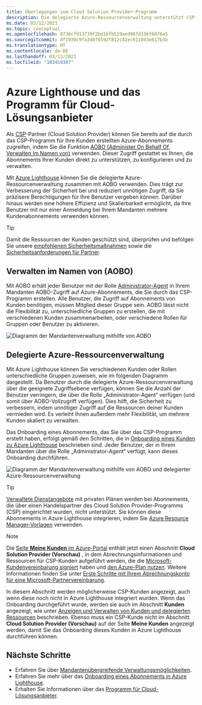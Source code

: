 ```yaml
---
title: Überlegungen zum Cloud Solution Provider-Programm
description: Die delegierte Azure-Ressourcenverwaltung unterstützt CSP-Partner bei der Verbesserung der Sicherheit und Kontrolle durch die Aktivierung präziser Berechtigungen.
ms.date: 03/12/2021
ms.topic: conceptual
ms.openlocfilehash: 8736cf913739f2bd16fb519aed98fd336f6876a5
ms.sourcegitcommit: df1930c9fa3d8f6592f812c42ec611043e817b3b
ms.translationtype: HT
ms.contentlocale: de-DE
ms.lasthandoff: 03/13/2021
ms.locfileid: "103419387"
---
```

# <a name="azure-lighthouse-and-the-cloud-solution-provider-program"></a>Azure Lighthouse und das Programm für Cloud-Lösungsanbieter

Als [CSP](/partner-center/csp-overview)-Partner (Cloud Solution Provider) können Sie bereits auf die durch das CSP-Programm für Ihre Kunden erstellten Azure-Abonnements zugreifen, indem Sie die Funktion [AOBO (Administer On Behalf Of, Verwalten im Namen von)](https://channel9.msdn.com/Series/cspdev/Module-11-Admin-On-Behalf-Of-AOBO) verwenden. Dieser Zugriff gestattet es Ihnen, die Abonnements Ihrer Kunden direkt zu unterstützen, zu konfigurieren und zu verwalten.

Mit [Azure Lighthouse](../overview.md) können Sie die delegierte Azure-Ressourcenverwaltung zusammen mit AOBO verwenden. Dies trägt zur Verbesserung der Sicherheit bei und reduziert unnötigen Zugriff, da Sie präzisere Berechtigungen für Ihre Benutzer vergeben können. Darüber hinaus werden eine höhere Effizienz und Skalierbarkeit ermöglicht, da Ihre Benutzer mit nur einer Anmeldung bei Ihrem Mandanten mehrere Kundenabonnements verwenden können.

> [!TIP]
> Damit die Ressourcen der Kunden geschützt sind, überprüfen und befolgen Sie unsere [empfohlenen Sicherheitsmaßnahmen](recommended-security-practices.md) sowie die [Sicherheitsanforderungen für Partner](/partner-center/partner-security-requirements).

## <a name="administer-on-behalf-of-aobo"></a>Verwalten im Namen von (AOBO)

Mit AOBO erhält jeder Benutzer mit der Rolle [Administrator-Agent](/partner-center/permissions-overview#manage-commercial-transactions-in-partner-center-azure-ad-and-csp-roles) in Ihrem Mandanten AOBO-Zugriff auf Azure-Abonnements, die Sie durch das CSP-Programm erstellen. Alle Benutzer, die Zugriff auf Abonnements von Kunden benötigen, müssen Mitglied dieser Gruppe sein. AOBO lässt nicht die Flexibilität zu, unterschiedliche Gruppen zu erstellen, die mit verschiedenen Kunden zusammenarbeiten, oder verschiedene Rollen für Gruppen oder Benutzer zu aktivieren.

![Diagramm der Mandantenverwaltung mithilfe von AOBO](../media/csp-1.jpg)

## <a name="azure-delegated-resource-management"></a>Delegierte Azure-Ressourcenverwaltung

Mit Azure Lighthouse können Sie verschiedenen Kunden oder Rollen unterschiedliche Gruppen zuweisen, wie im folgenden Diagramm dargestellt. Da Benutzer durch die delegierte Azure-Ressourcenverwaltung über die geeignete Zugriffsebene verfügen, können Sie die Anzahl der Benutzer verringern, die über die Rolle „Administrator-Agent“ verfügen (und somit über AOBO-Vollzugriff verfügen). Dies hilft, die Sicherheit zu verbessern, indem unnötiger Zugriff auf die Ressourcen deiner Kunden vermieden wird. Es verleiht Ihnen außerdem mehr Flexibilität, um mehrere Kunden skaliert zu verwalten.

Das Onboarding eines Abonnements, das Sie über das CSP-Programm erstellt haben, erfolgt gemäß den Schritten, die in [Onboarding eines Kunden zu Azure Lighthouse](../how-to/onboard-customer.md) beschrieben sind. Jeder Benutzer, der in Ihrem Mandanten über die Rolle „Administrator-Agent“ verfügt, kann dieses Onboarding durchführen.

![Diagramm der Mandantenverwaltung mithilfe von AOBO und delegierter Azure-Ressourcenverwaltung](../media/csp-2.jpg)

> [!TIP]
> [Verwaltete Dienstangebote](managed-services-offers.md) mit privaten Plänen werden bei Abonnements, die über einen Handelspartner des Cloud Solution Provider-Programms (CSP) eingerichtet wurden, nicht unterstützt. Sie können diese Abonnements in Azure Lighthouse integrieren, indem Sie [Azure Resource Manager-Vorlagen](../how-to/onboard-customer.md) verwenden.

> [!NOTE]
> Die [Seite **Meine Kunden** im Azure-Portal](../how-to/view-manage-customers.md) enthält jetzt einen Abschnitt **Cloud Solution Provider (Vorschau)** , in dem Abrechnungsinformationen und Ressourcen für CSP-Kunden aufgeführt werden, die die [Microsoft-Kundenvereinbarung signiert](/partner-center/confirm-customer-agreement) haben und [den Azure-Plan nutzen](/partner-center/azure-plan-get-started). Weitere Informationen finden Sie unter [Erste Schritte mit Ihrem Abrechnungskonto für eine Microsoft-Partnervereinbarung](../../cost-management-billing/understand/mpa-overview.md).
>
> In diesem Abschnitt werden möglicherweise CSP-Kunden angezeigt, auch wenn diese noch nicht in Azure Lighthouse integriert wurden. Wenn das Onboarding durchgeführt wurde, werden sie auch im Abschnitt **Kunden** angezeigt, wie unter [Anzeigen und Verwalten von Kunden und delegierten Ressourcen](../how-to/view-manage-customers.md) beschrieben. Ebenso muss ein CSP-Kunde nicht im Abschnitt **Cloud Solution Provider (Vorschau)** auf der Seite **Meine Kunden** angezeigt werden, damit Sie das Onboarding dieses Kunden in Azure Lighthouse durchführen können.

## <a name="next-steps"></a>Nächste Schritte

- Erfahren Sie über [Mandantenübergreifende Verwaltungsmöglichkeiten](cross-tenant-management-experience.md).
- Erfahren Sie mehr über das [Onboarding eines Abonnements in Azure Lighthouse](../how-to/onboard-customer.md).
- Erhalten Sie Informationen über das [Programm für Cloud-Lösungsanbieter](/partner-center/csp-overview).

